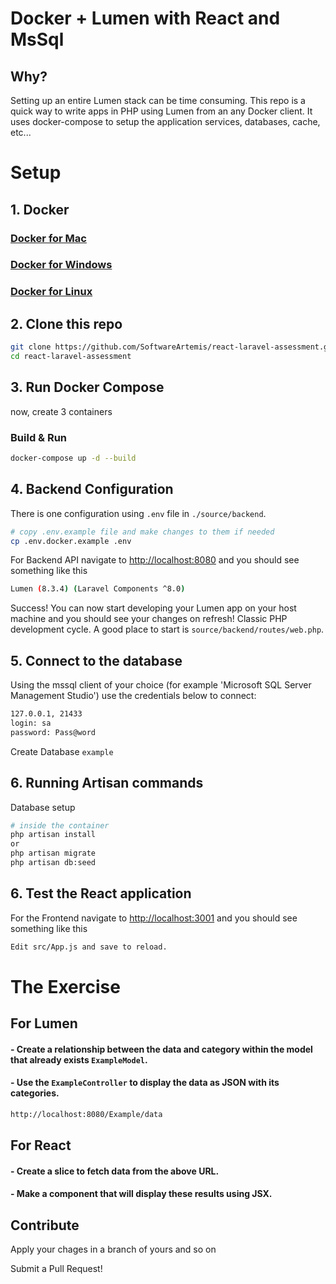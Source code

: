 # Docker + Lumen with React and MsSql

## Why?

Setting up an entire Lumen stack can be time consuming. This repo is a quick way to write apps in PHP using Lumen from an any Docker client. It uses docker-compose to setup the application services, databases, cache, etc...

# Setup

## 1. Docker

### [Docker for Mac](https://docs.docker.com/docker-for-mac/)

### [Docker for Windows](https://docs.docker.com/docker-for-windows/)

### [Docker for Linux](https://docs.docker.com/engine/installation/linux/)

## 2. Clone this repo

```bash
git clone https://github.com/SoftwareArtemis/react-laravel-assessment.git
cd react-laravel-assessment
```

## 3. Run Docker Compose

now, create 3 containers

### Build & Run

```bash
docker-compose up -d --build
```

## 4. Backend Configuration

There is one configuration  using `.env` file in `./source/backend`.

```sh
# copy .env.example file and make changes to them if needed
cp .env.docker.example .env
```

For Backend API navigate to [http://localhost:8080](http://localhost:8080) and you should see something like this
```sh
Lumen (8.3.4) (Laravel Components ^8.0)
```

Success! You can now start developing your Lumen app on your host machine and you should see your changes on refresh! Classic PHP development cycle. A good place to start is `source/backend/routes/web.php`.

## 5. Connect to the database

Using the mssql client of your choice (for example 'Microsoft SQL Server Management Studio') use the credentials below to connect:
```sh
127.0.0.1, 21433
login: sa
password: Pass@word
```

Create Database `example`

## 6. Running Artisan commands
Database setup

```sh
# inside the container
php artisan install
or
php artisan migrate
php artisan db:seed
```
## 6. Test the React application

For the Frontend navigate to [http://localhost:3001](http://localhost:3001) and you should see something like this
```sh
Edit src/App.js and save to reload.
```

# The Exercise

## For Lumen
#### - Create a relationship between the data and category within the model that already exists `ExampleModel`.

#### - Use the `ExampleController` to display the data as JSON with its categories.

```sh
http://localhost:8080/Example/data
```

## For React

#### - Create a slice to fetch data from the above URL.

#### - Make a component that will display these results using JSX.

## Contribute

Apply your chages in a branch of yours and so on

Submit a Pull Request!
